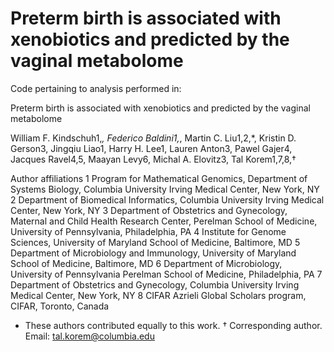 # Preterm birth is associated with xenobiotics and predicted by the vaginal metabolome

Code pertaining to analysis performed in:

Preterm birth is associated with xenobiotics and predicted by the vaginal metabolome

William F. Kindschuh1,*, Federico Baldini1,*, Martin C. Liu1,2,*, Kristin D. Gerson3, Jingqiu Liao1, Harry H. Lee1, Lauren Anton3, Pawel Gajer4, Jacques Ravel4,5, Maayan Levy6, Michal A. Elovitz3, Tal Korem1,7,8,†

Author affiliations
1 Program for Mathematical Genomics, Department of Systems Biology, Columbia University Irving Medical Center, New York, NY
2 Department of Biomedical Informatics, Columbia University Irving Medical Center, New York, NY
3 Department of Obstetrics and Gynecology, Maternal and Child Health Research Center, Perelman School of Medicine, University of Pennsylvania, Philadelphia, PA
4 Institute for Genome Sciences, University of Maryland School of Medicine, Baltimore, MD
5 Department of Microbiology and Immunology, University of Maryland School of Medicine, Baltimore, MD
6 Department of Microbiology, University of Pennsylvania Perelman School of Medicine, Philadelphia, PA
7 Department of Obstetrics and Gynecology, Columbia University Irving Medical Center, New York, NY
8 CIFAR Azrieli Global Scholars program, CIFAR, Toronto, Canada
* These authors contributed equally to this work.
† Corresponding author. Email: tal.korem@columbia.edu


